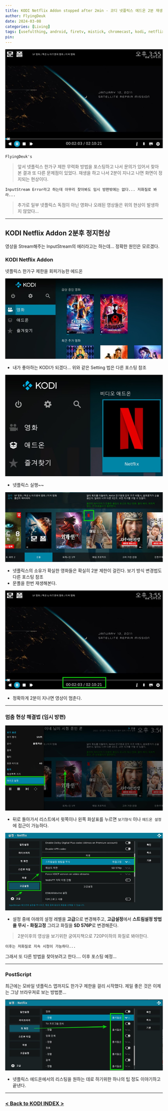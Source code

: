 ```yaml
---
title: KODI Netflix Addon stopped after 2min - 코디 넷플릭스 에드온 2분 재생 후 멈춤 해결법 (Feat. FireTV, Xiaomi MiStick, KODI, Neflix) <2024.6.24 Updated>
author: FlyingDeuk
date: 2024-03-08 
categories: [Living]
tags: [usefulthing, android, firetv, mistick, chromecast, kodi, netflix]
pin:
---
```


![error](/img/living/kodi/2minerror8.jpg)


`FlyingDeuk's`
> 앞서 넷플릭스 한가구 제한 무력화 방법을 포스팅하고 나서 문의가 있어서 찾아본 결과 또 다른 문제점이 있었다. 재생을 하고 나서 2분이 지나고 나면 화면이 정지되는 현상이다. 

`InputStream Error라고 하는데 아무리 찾아봐도 임시 방편밖에는 없다... 저화질로 봐라...`

> 추가로 일부 넷플릭스 독점이 아닌 영화나 오래된 영상들은 위의 현상이 발생하지 않았다...

-----------

## KODI Netflix Addon 2분후 정지현상
영상을 Stream해주는 InputStream의 에러라고는 하는데... 정확한 원인은 모르겠다. 

### KODI Netflix Addon
넷플릭스 한가구 제한을 회피가능한 에드온

![error](/img/living/kodi/2minerror1.jpg)
- 내가 좋아하는 KODI가 되겠다... 위와 같은 Setting 법은 다른 포스팅 참조

![error](/img/living/kodi/2minerror2.jpg)
- 넷플릭스 실행~~

![error](/img/living/kodi/2minerror3.jpg)
- 넷플릭스의 소유가 확실한 영화들은 확실히 2분 제한이 걸린다. 보기 방식 변경법도 다른 포스팅 참조
- 문폴을 한번 재생해본다. 

![error](/img/living/kodi/2minerror4.jpg)
- 정확하게 2분이 지나면 영상이 멈춘다. 

----------

### 멈춤 현상 해결법 (임시 방편)

![error](/img/living/kodi/2minerror5.jpg)
- 뒤로 돌아가서 리스트에서 윗쪽이나 왼쪽 화살표를 누르면 `보기형식` 이나 `에드온 설정`에 접근이 가능하다. 

![error](/img/living/kodi/2minerror6.jpg)
- 설정 중에 아래의 설정 레벨을 **고급**으로 변경해주고, **고급설정**에서 **스트림설정 방법을 무시 - 화질고정** 그리고 화질을 **SD 576P**로 변경해준다. 

> 2분이후의 영상을 보기위한 궁여지책으로 720P이하의 화질로 봐야한다. 

`이후는 저화질로 지속 시청이 가능하다...` 

그래서 또 다른 방법을 찾아보려고 한다.... 이후 포스팅 예정...

---------

### PostScript
최근에는 모바일 넷플릭스 앱까지도 한가구 제한을 걸리 시작했다. 제일 좋은 것은 이제는 그냥 브라우져로 보는 방법뿐...

![error](/img/living/kodi/2minerror7.jpg)
- 넷플릭스 에드온에서의 리스팅을 원하는 데로 하기위한 하나의 팁 정도 이야기하고 끝낸다. 

-----------

### [< Back to KODI INDEX >](/posts/KODI/)
